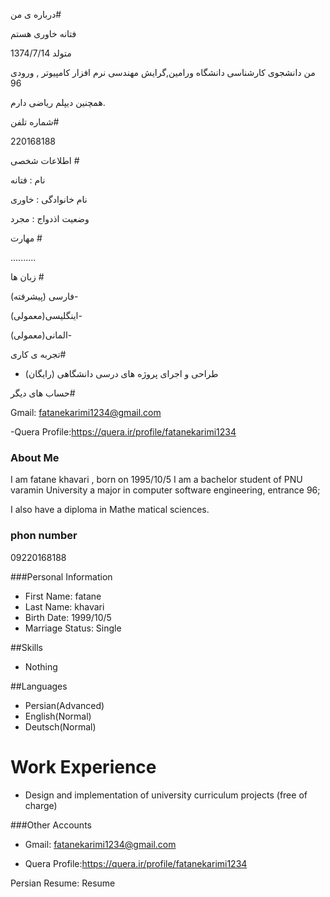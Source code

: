 درباره ی من#

فتانه خاوری هستم

متولد    1374/7/14 

من دانشجوی کارشناسی دانشگاه  ورامین,گرایش مهندسی نرم افزار کامپیوتر , ورودی 96

همچنین دیپلم ریاضی دارم.




شماره تلفن#

220168188





اطلاعات شخصی #

نام : فتانه

نام خانوادگی : خاوری

وضعیت اذدواج : مجرد




  مهارت #

..........



زبان ها #

فارسی (پیشرفته)-


اینگلیسی(معمولی)-


المانی(معمولی)-




تجربه ی کاری# 

- طراحی و اجرای پروژه های درسی دانشگاهی (رایگان)



حساب های دیگر#

Gmail: fatanekarimi1234@gmail.com 


-Quera Profile:https://quera.ir/profile/fatanekarimi1234






### About Me
I am fatane khavari  , born on 1995/10/5
I am a bachelor student of PNU varamin University a major in computer software engineering, entrance 96;

I also have a diploma in Mathe matical sciences.

### phon number
09220168188

###Personal Information
- First Name: fatane
- Last Name: khavari
- Birth Date: 1999/10/5
- Marriage Status: Single

##Skills
- Nothing

##Languages
- Persian(Advanced)
- English(Normal)
- Deutsch(Normal)

# Work Experience
+ Design and implementation of university curriculum projects (free of charge)

###Other Accounts

- Gmail: fatanekarimi1234@gmail.com

- Quera Profile:https://quera.ir/profile/fatanekarimi1234

Persian Resume: Resume
